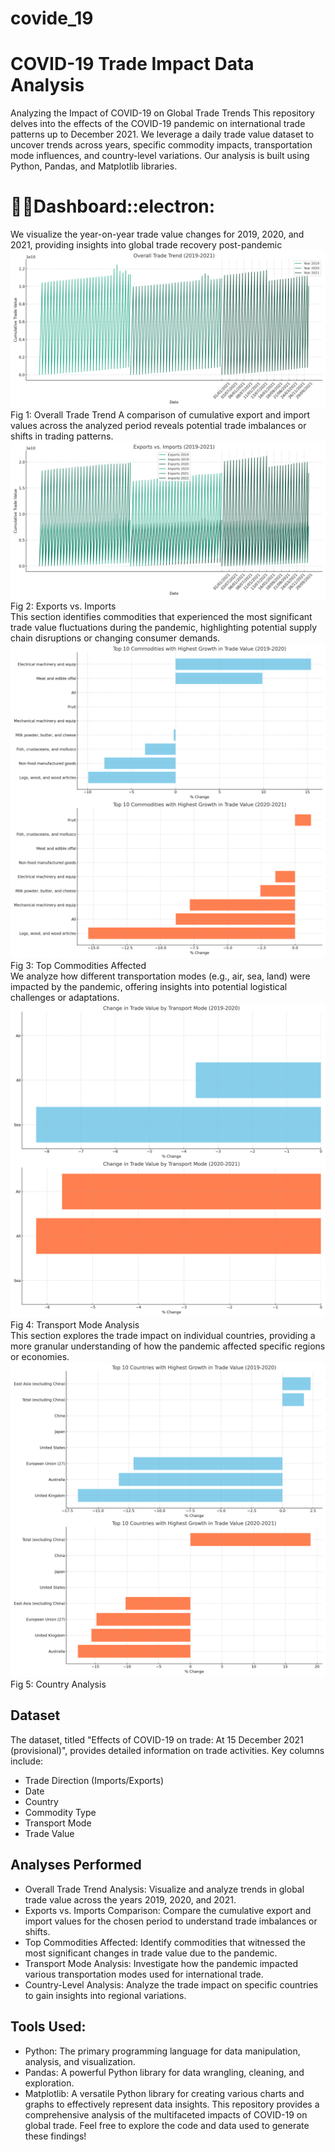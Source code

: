 # covide_19
# COVID-19 Trade Impact Data Analysis
Analyzing the Impact of COVID-19 on Global Trade Trends
This repository delves into the effects of the COVID-19 pandemic on international trade patterns up to December 2021. We leverage a daily trade value dataset to uncover trends across years, specific commodity impacts, transportation mode influences, and country-level variations. Our analysis is built using Python, Pandas, and Matplotlib libraries.

# :man_student:Dashboard::electron:
We visualize the year-on-year trade value changes for 2019, 2020, and 2021, providing insights into global trade recovery post-pandemic
![Overall Trade Trend](https://github.com/varshi99/covide_19/blob/main/overall_trade_trend.png)
                                                   Fig 1: Overall Trade Trend
 A comparison of cumulative export and import values across the analyzed period reveals potential trade imbalances or shifts in trading patterns. 
![Exports vs. Imports](https://github.com/varshi99/covide_19/blob/main/exports_vs_imports.png)
                                                   Fig 2: Exports vs. Imports             
This section identifies commodities that experienced the most significant trade value fluctuations during the pandemic, highlighting potential supply chain disruptions or changing consumer demands. 
![Top Commodities Affected](https://github.com/varshi99/covide_19/blob/main/top_commodities_affected.png)
                                                   Fig 3: Top Commodities Affected          
We analyze how different transportation modes (e.g., air, sea, land) were impacted by the pandemic, offering insights into potential logistical challenges or adaptations. 
![Transport Mode Analysis](https://github.com/varshi99/covide_19/blob/main/transport_mode_analysis.png)
                                                   Fig 4: Transport Mode Analysis  
This section explores the trade impact on individual countries, providing a more granular understanding of how the pandemic affected specific regions or economies. 
![Country Analysis](https://github.com/varshi99/covide_19/blob/main/country_analysis.png)
                                                   Fig 5: Country Analysis 
## Dataset
The dataset, titled "Effects of COVID-19 on trade: At 15 December 2021 (provisional)", provides detailed information on trade activities. Key columns include:
 * Trade Direction (Imports/Exports)
 * Date
 * Country
 * Commodity Type
 * Transport Mode
 * Trade Value


## Analyses Performed
 * Overall Trade Trend Analysis: Visualize and analyze trends in global trade value across the years 2019, 2020, and 2021.
 * Exports vs. Imports Comparison: Compare the cumulative export and import values for the chosen period to understand trade imbalances or shifts.
 * Top Commodities Affected: Identify commodities that witnessed the most significant changes in trade value due to the pandemic.
 * Transport Mode Analysis: Investigate how the pandemic impacted various transportation modes used for international trade.
 * Country-Level Analysis: Analyze the trade impact on specific countries to gain insights into regional variations.


## Tools Used:
* Python: The primary programming language for data manipulation, analysis, and visualization.
 * Pandas: A powerful Python library for data wrangling, cleaning, and exploration.
 * Matplotlib: A versatile Python library for creating various charts and graphs to effectively represent data insights.
This repository provides a comprehensive analysis of the multifaceted impacts of COVID-19 on global trade. Feel free to explore the code and data used to generate these findings!


